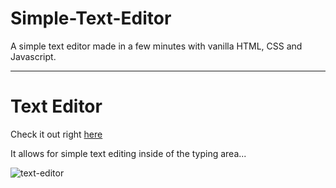 # Simple-Text-Editor
A simple text editor made in a few minutes with vanilla HTML, CSS and Javascript.

<hr>

<h1>Text Editor</h1>

Check it out right [here](https://witordev.github.io/Simple-Text-Editor/)

<p>It allows for simple text editing inside of the typing area...</p>

![text-editor](https://github.com/user-attachments/assets/966f47e9-ed21-4dc1-bf15-c892b5edc0b3)
